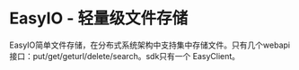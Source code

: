 ﻿# EasyIO - 轻量级文件存储

EasyIO简单文件存储，在分布式系统架构中支持集中存储文件。只有几个webapi接口：put/get/geturl/delete/search。sdk只有一个 EasyClient。  